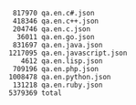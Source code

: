      817970 qa.en.c#.json
     418346 qa.en.c++.json
     204746 qa.en.c.json
      36011 qa.en.go.json
     831697 qa.en.java.json
    1217095 qa.en.javascript.json
       4612 qa.en.lisp.json
     709196 qa.en.php.json
    1008478 qa.en.python.json
     131218 qa.en.ruby.json
    5379369 total
